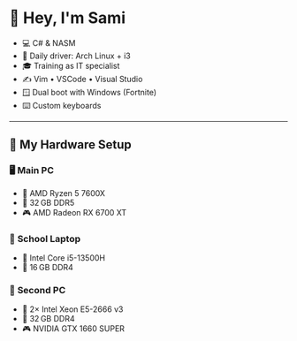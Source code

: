 # 👋 Hey, I'm Sami

* 💻 C# & NASM
* 🐧 Daily driver: Arch Linux + i3
* 🎓 Training as IT specialist
* ✍️ Vim • VSCode • Visual Studio
* 🪟 Dual boot with Windows (Fortnite)
* ⌨️ Custom keyboards

---

## 💾 My Hardware Setup

### 🖥️ **Main PC**

* 🧠 AMD Ryzen 5 7600X
* 🧮 32 GB DDR5
* 🎮 AMD Radeon RX 6700 XT

### 💼 **School Laptop**

* 🔋 Intel Core i5-13500H
* 🧠 16 GB DDR4

### 🧊 **Second PC**

* 🧠 2× Intel Xeon E5-2666 v3
* 🧮 32 GB DDR4
* 🎮 NVIDIA GTX 1660 SUPER
